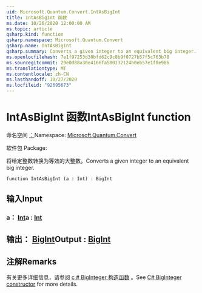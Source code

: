 ```yaml
---
uid: Microsoft.Quantum.Convert.IntAsBigInt
title: IntAsBigInt 函数
ms.date: 10/26/2020 12:00:00 AM
ms.topic: article
qsharp.kind: function
qsharp.namespace: Microsoft.Quantum.Convert
qsharp.name: IntAsBigInt
qsharp.summary: Converts a given integer to an equivalent big integer.
ms.openlocfilehash: 7e1f97253d30bfd62c9c8b9f0727b57f5c763b78
ms.sourcegitcommit: 29e0d88a30e4166fa580132124b0eb57e1f0e986
ms.translationtype: MT
ms.contentlocale: zh-CN
ms.lasthandoff: 10/27/2020
ms.locfileid: "92695673"
---
```

# <a name="intasbigint-function"></a><span data-ttu-id="882cc-102">IntAsBigInt 函数</span><span class="sxs-lookup"><span data-stu-id="882cc-102">IntAsBigInt function</span></span>

<span data-ttu-id="882cc-103">命名空间 [：](xref:Microsoft.Quantum.Convert)</span><span class="sxs-lookup"><span data-stu-id="882cc-103">Namespace: [Microsoft.Quantum.Convert](xref:Microsoft.Quantum.Convert)</span></span>

<span data-ttu-id="882cc-104">软件包 [](https://nuget.org/packages/)</span><span class="sxs-lookup"><span data-stu-id="882cc-104">Package: [](https://nuget.org/packages/)</span></span>


<span data-ttu-id="882cc-105">将给定整数转换为等效的大整数。</span><span class="sxs-lookup"><span data-stu-id="882cc-105">Converts a given integer to an equivalent big integer.</span></span>

```qsharp
function IntAsBigInt (a : Int) : BigInt
```


## <a name="input"></a><span data-ttu-id="882cc-106">输入</span><span class="sxs-lookup"><span data-stu-id="882cc-106">Input</span></span>

### <a name="a--int"></a><span data-ttu-id="882cc-107">a： [Int](xref:microsoft.quantum.lang-ref.int)</span><span class="sxs-lookup"><span data-stu-id="882cc-107">a : [Int](xref:microsoft.quantum.lang-ref.int)</span></span>





## <a name="output--bigint"></a><span data-ttu-id="882cc-108">输出： [BigInt](xref:microsoft.quantum.lang-ref.bigint)</span><span class="sxs-lookup"><span data-stu-id="882cc-108">Output : [BigInt](xref:microsoft.quantum.lang-ref.bigint)</span></span>



## <a name="remarks"></a><span data-ttu-id="882cc-109">注解</span><span class="sxs-lookup"><span data-stu-id="882cc-109">Remarks</span></span>

<span data-ttu-id="882cc-110">有关更多详细信息，请参阅 [c # BigInteger 构造函数](https://docs.microsoft.com/dotnet/api/system.numerics.biginteger.-ctor?view=netframework-4.7.2#System_Numerics_BigInteger__ctor_System_Int64_) 。</span><span class="sxs-lookup"><span data-stu-id="882cc-110">See [C# BigInteger constructor](https://docs.microsoft.com/dotnet/api/system.numerics.biginteger.-ctor?view=netframework-4.7.2#System_Numerics_BigInteger__ctor_System_Int64_) for more details.</span></span>